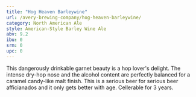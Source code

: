 ```yaml
---
title: "Hog Heaven Barleywine"
url: /avery-brewing-company/hog-heaven-barleywine/
category: North American Ale
style: American-Style Barley Wine Ale
abv: 9.2
ibu: 0
srm: 0
upc: 0
---
```

This dangerously drinkable garnet beauty is a hop lover's delight.  The intense dry-hop nose and the alcohol content are perfectly balanced for a caramel candy-like malt finish.  This is a serious beer for serious beer afficianados and it only gets better with age.  Cellerable for 3 years.
